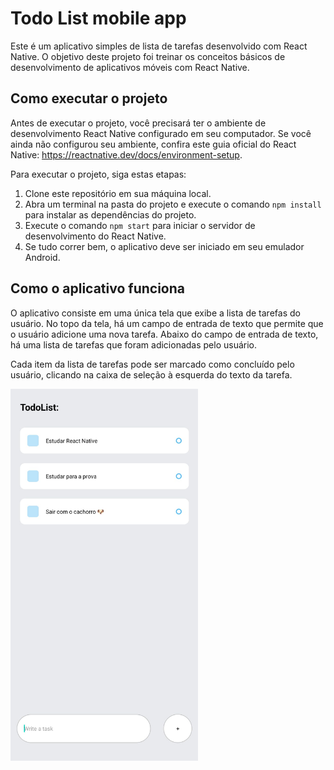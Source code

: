 # Todo List mobile app

Este é um aplicativo simples de lista de tarefas desenvolvido com React Native. O objetivo deste projeto foi treinar os conceitos básicos de desenvolvimento de aplicativos móveis com React Native.

## Como executar o projeto

Antes de executar o projeto, você precisará ter o ambiente de desenvolvimento React Native configurado em seu computador. Se você ainda não configurou seu ambiente, confira este guia oficial do React Native: https://reactnative.dev/docs/environment-setup.

Para executar o projeto, siga estas etapas:

1. Clone este repositório em sua máquina local.
2. Abra um terminal na pasta do projeto e execute o comando `npm install` para instalar as dependências do projeto.
3. Execute o comando `npm start` para iniciar o servidor de desenvolvimento do React Native.
4. Se tudo correr bem, o aplicativo deve ser iniciado em seu emulador Android.

## Como o aplicativo funciona

O aplicativo consiste em uma única tela que exibe a lista de tarefas do usuário. No topo da tela, há um campo de entrada de texto que permite que o usuário adicione uma nova tarefa. Abaixo do campo de entrada de texto, há uma lista de tarefas que foram adicionadas pelo usuário.

Cada item da lista de tarefas pode ser marcado como concluído pelo usuário, clicando na caixa de seleção à esquerda do texto da tarefa.


<img src="https://github.com/MarceloCoelho1/Todo-List-mobile-app/blob/main/assets/preview.jpeg" alt="Preview do projeto" width="300"/>
